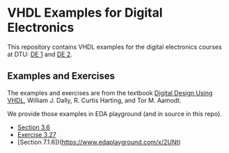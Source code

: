 # VHDL Examples for Digital Electronics

This repository contains VHDL examples for the digital electronics courses at DTU:
[DE 1](http://www2.imm.dtu.dk/courses/02138/) and
[DE 2](http://www2.imm.dtu.dk/courses/02139/).

## Examples and Exercises

The examples and exercises are from the textbook
[Digital Design Using VHDL](http://admin.cambridge.org/academic/subjects/engineering/circuits-and-systems/digital-design-using-vhdl-systems-approach),
William J. Dally, R. Curtis Harting, and Tor M. Aamodt.

We provide those examples in EDA playground (and in source in this repo).

 * [Section 3.6](https://www.edaplayground.com/x/3HEv)
 * [Exercise 3.27](https://www.edaplayground.com/x/4Mng)
 * [Section 7.1.6])(https://www.edaplayground.com/x/2UNt)
